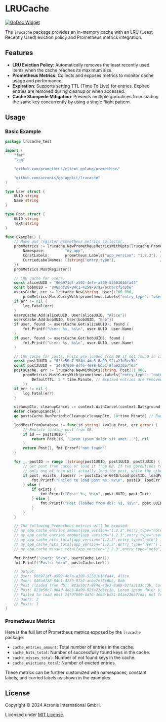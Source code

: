 # LRUCache

[![GoDoc Widget]][GoDoc]

The `lrucache` package provides an in-memory cache with an LRU (Least Recently Used) eviction policy and Prometheus metrics integration.

## Features

- **LRU Eviction Policy**: Automatically removes the least recently used items when the cache reaches its maximum size.
- **Prometheus Metrics**: Collects and exposes metrics to monitor cache usage and performance.
- **Expiration**: Supports setting TTL (Time To Live) for entries. Expired entries are removed during cleanup or when accessed.
- **Cache Stampede Mitigation**: Prevents multiple goroutines from loading the same key concurrently by using a single flight pattern.

## Usage

### Basic Example

```go
package lrucache_test

import (
	"fmt"
	"log"

	"github.com/prometheus/client_golang/prometheus"

	"github.com/acronis/go-appkit/lrucache"
)

type User struct {
	UUID string
	Name string
}

type Post struct {
	UUID string
	Text string
}

func Example() {
	// Make and register Prometheus metrics collector.
	promMetrics := lrucache.NewPrometheusMetricsWithOpts(lrucache.PrometheusMetricsOpts{
		Namespace:         "my_app",                                  // Will be prepended to all metric names.
		ConstLabels:       prometheus.Labels{"app_version": "1.2.3"}, // Will be applied to all metrics.
		CurriedLabelNames: []string{"entry_type"},                    // For distinguishing between cached entities.
	})
	promMetrics.MustRegister()

	// LRU cache for users.
	const aliceUUID = "966971df-a592-4e7e-a309-52501016fa44"
	const bobUUID = "848adf28-84c1-4259-97a2-acba7cf5c0b6"
	usersCache, err := lrucache.New[string, User](100_000,
		promMetrics.MustCurryWith(prometheus.Labels{"entry_type": "user"}))
	if err != nil {
		log.Fatal(err)
	}
	usersCache.Add(aliceUUID, User{aliceUUID, "Alice"})
	usersCache.Add(bobUUID, User{bobUUID, "Bob"})
	if user, found := usersCache.Get(aliceUUID); found {
		fmt.Printf("User: %s, %s\n", user.UUID, user.Name)
	}
	if user, found := usersCache.Get(bobUUID); found {
		fmt.Printf("User: %s, %s\n", user.UUID, user.Name)
	}

	// LRU cache for posts. Posts are loaded from DB if not found in cache.
	const post1UUID = "823e50c7-984d-4de3-8a09-92fa21d3cc3b"
	const post2UUID = "24707009-ddf6-4e88-bd51-84ae236b7fda"
	postsCache, err := lrucache.NewWithOpts[string, Post](1_000,
		promMetrics.MustCurryWith(prometheus.Labels{"entry_type": "note"}), lrucache.Options{
			DefaultTTL: 5 * time.Minute, // Expired entries are removed during cleanup (see RunPeriodicCleanup method) or when accessed.
		})
	if err != nil {
		log.Fatal(err)
	}

	cleanupCtx, cleanupCancel := context.WithCancel(context.Background())
	defer cleanupCancel()
	go postsCache.RunPeriodicCleanup(cleanupCtx, 10*time.Minute) // Run cleanup every 10 minutes.

	loadPostFromDatabase := func(id string) (value Post, err error) {
		// Emulate loading post from DB.
		if id == post1UUID {
			return Post{id, "Lorem ipsum dolor sit amet..."}, nil
		}
		return Post{}, fmt.Errorf("not found")
	}

	for _, postID := range []string{post1UUID, post1UUID, post2UUID} {
		// Get post from cache or load it from DB. If two goroutines try to load the same post concurrently,
		// only one of them will actually load the post, while the other will wait for the first one to finish.
		if post, exists, loadErr := postsCache.GetOrLoad(postID, loadPostFromDatabase); loadErr != nil {
			fmt.Printf("Failed to load post %s: %v\n", postID, loadErr)
		} else {
			if exists {
				fmt.Printf("Post: %s, %s\n", post.UUID, post.Text)
			} else {
				fmt.Printf("Post (loaded from db): %s, %s\n", post.UUID, post.Text)
			}
		}
	}

	// The following Prometheus metrics will be exposed:
	// my_app_cache_entries_amount{app_version="1.2.3",entry_type="note"} 1
	// my_app_cache_entries_amount{app_version="1.2.3",entry_type="user"} 2
	// my_app_cache_hits_total{app_version="1.2.3",entry_type="note"} 1
	// my_app_cache_hits_total{app_version="1.2.3",entry_type="user"} 2
	// my_app_cache_misses_total{app_version="1.2.3",entry_type="note"} 2

	fmt.Printf("Users: %d\n", usersCache.Len())
	fmt.Printf("Posts: %d\n", postsCache.Len())

	// Output:
	// User: 966971df-a592-4e7e-a309-52501016fa44, Alice
	// User: 848adf28-84c1-4259-97a2-acba7cf5c0b6, Bob
	// Post (loaded from db): 823e50c7-984d-4de3-8a09-92fa21d3cc3b, Lorem ipsum dolor sit amet...
	// Post: 823e50c7-984d-4de3-8a09-92fa21d3cc3b, Lorem ipsum dolor sit amet...
	// Failed to load post 24707009-ddf6-4e88-bd51-84ae236b7fda: not found
	// Users: 2
	// Posts: 1
}
```

### Prometheus Metrics

Here is the full list of Prometheus metrics exposed by the `lrucache` package:

- `cache_entries_amount`: Total number of entries in the cache.
- `cache_hits_total`: Number of successfully found keys in the cache.
- `cache_misses_total`: Number of not found keys in the cache.
- `cache_evictions_total`: Number of evicted entries.

These metrics can be further customized with namespaces, constant labels, and curried labels as shown in the examples.

## License

Copyright © 2024 Acronis International GmbH.

Licensed under [MIT License](./../LICENSE).

[GoDoc]: https://pkg.go.dev/github.com/acronis/go-appkit/lrucache
[GoDoc Widget]: https://godoc.org/github.com/acronis/go-appkit?status.svg